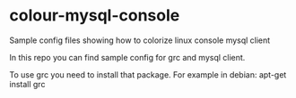 colour-mysql-console
====================

Sample config files showing how to colorize linux console mysql client

In this repo you can find sample config for grc and mysql client.

To use grc you need to install that package. For example in debian:
    apt-get install grc